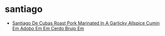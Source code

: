 # santiago

 * [Santiago De Cubas Roast Pork Marinated In A Garlicky Allspice Cumin Em Adobo Em Em Cerdo Brujo Em](../index/s/santiago-de-cubas-roast-pork-marinated-in-a-garlicky-allspice-cumin-em-adobo-em-em-cerdo-brujo-em-51203240.json)
